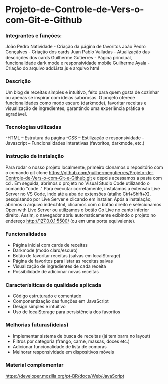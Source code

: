 # Projeto-de-Controle-de-Vers-o-com-Git-e-Github

### Integrantes e funções:
João Pedro Natividade - Criação da página de favoritos
João Pedro Gonçalves - Criação dos cards 
Juan Pablo Valladas - Atualização das descrições dos cards
Guilherme Gutierres - Página principal, funcionalidade dark mode e responsividade mobile
Guilherme Ayala - Criação do arquivo addLista.js e arquivo html 

### Descrição
Um blog de receitas simples e intuitivo, feito para quem gosta de cozinhar ou apenas se inspirar com ideias saborosas. O projeto oferece funcionalidades como modo escuro (darkmode), favoritar receitas e visualização de ingredientes, garantindo uma experiência prática e agradável.

### Tecnologias utilizadas 
-HTML – Estrutura da página
-CSS – Estilização e responsividade
-Javascript – Funcionalidades interativas (favoritos, darkmode, etc.)

### Instrução de instalação
Para rodar o nosso projeto localmente, primeiro clonamos o repositório com o comando git clone <https://github.com/guilhermegutierres/Projeto-de-Controle-de-Vers-o-com-Git-e-Github.git> e depois acessamos a pasta com cd <Projeto-de-Controle-de-Vers-o-com-Git-e-Github>. Em seguida, abrimos o projeto no Visual Studio Code utilizando o comando "code ." Para executar corretamente, instalamos a extensão Live Server no VS Code, indo até a aba de extensões (atalho Ctrl+Shift+X), pesquisando por Live Server e clicando em instalar. Após a instalação, abrimos o arquivo index.html, clicamos com o botão direito e selecionamos Open with Live Server ou utilizamos o botão Go Live no canto inferior direito. Assim, o navegador abriu automaticamente exibindo o projeto no endereço http://127.0.0.1:5500/ (ou em uma porta equivalente).

### Funcionalidades
- Página inicial com cards de receitas
- Darkmode (modo claro/escuro)
- Botão de favoritar receitas (salvas em localStorage)
- Página de favoritos para listar as receitas salvas
- Visualização de ingredientes de cada receita
- Possibilidade de adicionar novas receitas

### Caracterísiticas de qualidade aplicada
- Código estruturado e comentado
- Componentização das funções em JavaScript
- Design simples e intuitivo
- Uso de localStorage para persistência dos favoritos

### Melhorias futuras(ideias)
- Implementar sistema de busca de receitas (já tem barra no layout)
- Filtros por categoria (frango, carne, massas, doces etc.)
- Adicionar funcionalidade de lista de compras
- Melhorar responsividade em dispositivos móveis

### Material complementar
https://developer.mozilla.org/pt-BR/docs/Web/JavaScript

